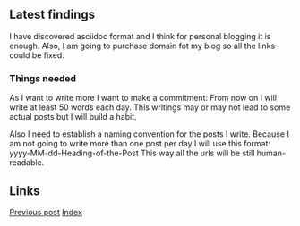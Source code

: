 ## Latest findings
I have discovered asciidoc format and I think for personal blogging it is enough.
Also, I am going to purchase domain fot my blog so all the links could be fixed.

### Things needed
As I want to write more I want to make a commitment:
From now on I will write at least 50 words each day.
This writings may or may not lead to some actual posts
but I will build a habit.

Also I need to establish a naming convention for the 
posts I write.
Because I am not going to write more than one post
per day I will use this format:
yyyy-MM-dd-Heading-of-the-Post
This way all the urls will be still human-readable.

## Links
[Previous post](http://contpetrov.github.io/blog5)
[Index](http://contpetrov.github.io/index)
